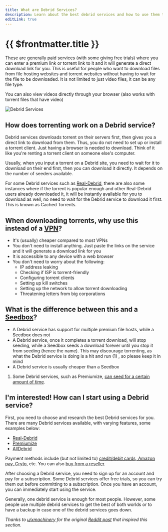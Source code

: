```yaml
---
title: What are Debrid Services?
description: Learn about the best debrid services and how to use them to download files from file hosting sites.
editLink: true
---
```


# {{ $frontmatter.title }}

These are generally paid services (with some giving free trials) where you can enter a premium link or torrent link to it and it will generate a direct download link for you. This is useful for people who want to download files from file hosting websites and torrent websites without having to wait for the file to be downloaded. It is not limited to just video files, it can be any file type.

You can also view videos directly through your browser (also works with torrent files that have video)

![Debrid Services](https://i.imgur.com/GiNUoZL.png)

## How does torrenting work on a Debrid service?

Debrid services downloads torrent on their servers first, then gives you a direct link to download from them. Thus, you do not need to set up or install a torrent client. Just having a browser is needed to download. Think of it like you're renting a torrent client on someone else's computer.

Usually, when you input a torrent on a Debrid site, you need to wait for it to download on their end first, then you can download it directly. It depends on the number of seeders available.

For some Debrid services such as [Real-Debrid](https://real-debrid.com/), there are also some instances where if the torrent is popular enough and other Real-Debrid users already downloaded it, it will be instantly available for you to download as well, no need to wait for the Debrid service to download it first. This is known as Cached Torrents.

## When downloading torrents, why use this instead of a [VPN](https://en.wikipedia.org/wiki/Virtual_private_network)?

-   It's (usually) cheaper compared to most VPNs
-   You don't need to install anything. Just paste the links on the service and it will generate a download link for you
-   It is accessible to any device with a web browser
-   You don't need to worry about the following:
    -   IP address leaking
    -   Checking if ISP is torrent-friendly
    -   Configuring torrent clients
    -   Setting up kill switches
    -   Setting up the network to allow torrent downloading
    -   Threatening letters from big corporations

## What is the difference between this and a [Seedbox](https://en.wikipedia.org/wiki/Seedbox)?

<div class="annotate" markdown>

-   A Debrid service has support for multiple premium file hosts, while a Seedbox does not
-   A Debrid service, once it completes a torrent download, will stop seeding, while a Seedbox seeds a download forever until you stop it from seeding (hence the name). This may discourage torrenting, as what the Debrid service is doing is a hit and run (1) , so please keep it in mind
-   A Debrid service is usually cheaper than a Seedbox

</div>

1.  Some Debrid services, such as Premiumize, [can seed for a certain amount of time](https://www.premiumize.me/features/torrent).

## I'm interested! How can I start using a Debrid service?

First, you need to choose and research the best Debrid services for you. There are many Debrid services available, with varying features, some examples below:

-   [Real-Debrid](real-debrid.md)
-   [Premiumize](premiumize.md)
-   [AllDebrid](alldebrid.md)

Payment methods include (but not limited to) [credit/debit cards, Amazon pay, Cryto](https://i.imgur.com/dERMQ22.png), etc. You can also [buy from a reseller](https://imgur.com/LlnVRDm).

After choosing a Debrid service, you need to sign up for an account and pay for a subscription. Some Debrid services offer free trials, so you can try them out before committing to a subscription. Once you have an account, you can immediately start using the service.

Generally, one debrid service is enough for most people. However, some people use multiple debrid services to get the best of both worlds or to have a backup in case one of the debrid services goes down.

_Thanks to [u/xmachinery](https://www.reddit.com/user/xmachinery/) for the original [Reddit post](https://www.reddit.com/r/Piracy/comments/q3vqgv/introduction_to_debrid_services/) that inspired this section._